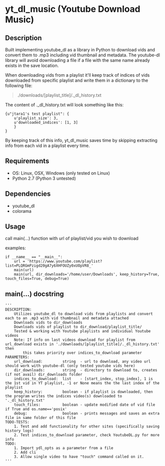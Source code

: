 # yt\_dl\_music (Youtube Download Music)

## Description
Built implementing youtube_dl as a library in Python to download vids and convert them to .mp3 including vid thumbnail and metadata.
The youtube-dl library will avoid downloading a file if a file with the same name already exists in the save location.

When downloading vids from a playlist it'll keep track of indices of vids downloaded from specific playlist and write them in a dictionary to the
following file: 
>./downloads/[playlist\_title]/.\_dl\_history.txt

The content of .\_dl\_history.txt will look something like this:

    {u"jtara1's test playlist": {
        u'playlist_size': 3,
        u'downloaded_indices': [1, 3]
        }
    }

By keeping track of this info, yt\_dl\_music saves time by skipping extracting info from each vid in a playlist every time.

## Requirements
- OS: Linux, OSX, Windows (only tested on Linux)
- Python 2.7 (Python 3 untested)

## Dependencies
- youtube_dl
- colorama

## Usage
call main(...) function with url of playlist/vid you wish to download

examples:

    if __name__ == "__main__":
        url = 'https://www.youtube.com/playlist?list=PLQRGmPzigd20gA7y6XHFOUZy0xUOpVR8_'
        main(url)
        main(url, dir_downloads='/home/user/Downloads', keep_history=True, touch_files=True, debug=True)

## main(...) docstring
    '''
    DESCRIPTION:
        Utilizes youtube_dl to download vids from playlists and convert each to an .mp3 with vid thumbnail and metadata attached
        Downloads vids to dir_downloads
        Downloads vids of playlist to dir_download/playlist_title/
        Tested & working with Youtube playlists and individual Youtube videos
        Note: If info on last videos download for playlist from url_download exists in './downloads/[playlist_title]/._dl_history.txt' then
            this takes priority over indices_to_download parameter
    PARAMETERS:
        url_download:         string  - url to download, any video url should work with youtube-dl (only tested youtube vids here)
        dir_downloads:        string  - directory to download to, creates (if not avail) dir_downloads folder
        indices_to_download:  list    - [start_index, stop_index], 1 is the 1st vid in YT playlist, -1 or None means the the last index of the playlist
        keep_history:         boolean - if playlist is downloaded, then the program writes the indices video(s) downloaded to '._dl_history.txt'
        touch_files:          boolean - update modified date of vid file if True and os.name=='posix'
        debug:                boolean - prints messages and saves an extra file in same folder of this file
    TODO-TESTS:
        1. Test and add functionality for other sites (specifically saving history logs)
        2. Test indices_to_download parameter, check YoutubeDL.py for more info
    TODO:
        1. Import ydl_opts as a parameter from a file
        2. Add cli
        3. Allow single video to have "touch" command called on it.
    '''
